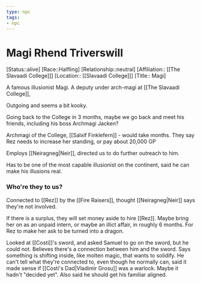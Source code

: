 ```yaml
---
type: npc
tags: 
- npc
---
```


# Magi Rhend Triverswill
[Status::alive]
[Race::Halfling]
[Relationship::neutral]
[Affiliation:: [[The Slavaadi College]]]
[Location:: [[Slavaadi College]]]
[Title:: Magi]

A famous illusionist Magi. A deputy under arch-magi at [[The Slavaadi College]], 

Outgoing and seems a bit kooky. 

Going back to the College in 3 months, maybe we go back and meet his friends, including his boss Archmagi Jacken?

Archmagi of the College, [[Salxif Finklefern]] - would take months. They say Rez needs to increase her standing, or pay about 20,000 GP 

Employs [[Neiragneg|Neir]], directed us to do further outreach to him.

Has to be one of the most capable illusionist on the continent, said he can make his illusions real. 

### Who're they to us? 
Connected to [[Rez]] by the [[Fire Raisers]], thought [[Neiragneg|Neir]] says they're not involved. 

If there is a surplus, they will set money aside to hire [[Rez]]. Maybe bring her on as an unpaid intern, or maybe an illict affair, in roughly 6 months. For Rez to make her ask to be turned into a dragon. 

Looked at [[Costi]]'s sword, and asked Samuel to go on the sword, but he could not. Believes there's a connection between him and the sword. Says something is shifting inside, like molten magic, that wants to solidify. He can't tell what they're connected to, even though he normally can, said it made sense if [[Costi's Dad|Vladimir Grosu]] was a warlock. Maybe it hadn't "decided yet". Also said he should get his familiar aligned. 

